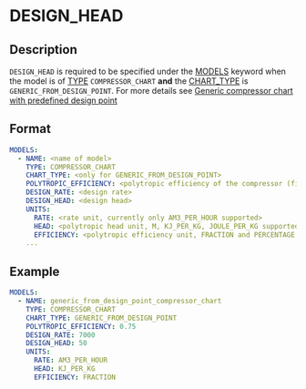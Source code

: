 # DESIGN_HEAD

## Description

`DESIGN_HEAD` is required to be specified under the [MODELS](/about/references/keywords/MODELS.md) keyword when
the model is of [TYPE](/about/references/keywords/TYPE.md) `COMPRESSOR_CHART` **and** the [CHART_TYPE](/about/references/keywords/CHART_TYPE.md)
is `GENERIC_FROM_DESIGN_POINT`. For more details see [Generic compressor chart with predefined design point](/about/modelling/setup/models/compressor_modelling/compressor_charts/index.md#generic-compressor-chart-with-predefined-design-point)

## Format

~~~~yaml
MODELS:
  - NAME: <name of model>
    TYPE: COMPRESSOR_CHART
    CHART_TYPE: <only for GENERIC_FROM_DESIGN_POINT>
    POLYTROPIC_EFFICIENCY: <polytropic efficiency of the compressor (fixed number)>
    DESIGN_RATE: <design rate> 
    DESIGN_HEAD: <design head>
    UNITS:
      RATE: <rate unit, currently only AM3_PER_HOUR supported>
      HEAD: <polytropic head unit, M, KJ_PER_KG, JOULE_PER_KG supported>
      EFFICIENCY: <polytropic efficiency unit, FRACTION and PERCENTAGE.>
    ...
~~~~

## Example

~~~~yaml
MODELS:
  - NAME: generic_from_design_point_compressor_chart
    TYPE: COMPRESSOR_CHART
    CHART_TYPE: GENERIC_FROM_DESIGN_POINT
    POLYTROPIC_EFFICIENCY: 0.75
    DESIGN_RATE: 7000
    DESIGN_HEAD: 50
    UNITS:
      RATE: AM3_PER_HOUR
      HEAD: KJ_PER_KG
      EFFICIENCY: FRACTION
~~~~
